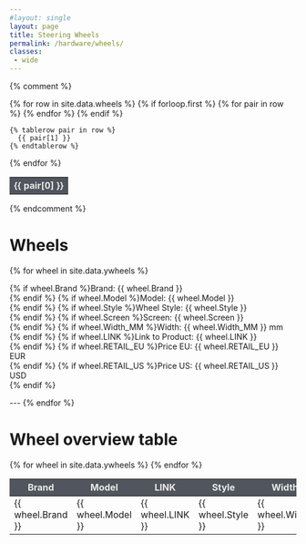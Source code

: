 ```yaml
---
#layout: single
layout: page
title: Steering Wheels
permalink: /hardware/wheels/
classes:
 - wide
---
```

{% comment %}
<table>
  {% for row in site.data.wheels %}
    {% if forloop.first %}
    <tr style="color:#eaeaea; background-color:#51555d; border-bottom:2px solid #3d4046;">
      {% for pair in row %}
        <th>{{ pair[0] }}</th>
      {% endfor %}
    </tr>
    {% endif %}

    {% tablerow pair in row %}
      {{ pair[1] }}
    {% endtablerow %}
  {% endfor %}
</table>
{% endcomment %}

# Wheels 

{% for wheel in site.data.ywheels %}
<p>
{% if wheel.Brand %}Brand: {{ wheel.Brand }}<br>{% endif %}
{% if wheel.Model %}Model: {{ wheel.Model }}<br>{% endif %}
{% if wheel.Style %}Wheel Style: {{ wheel.Style }}<br>{% endif %}
{% if wheel.Screen %}Screen: {{ wheel.Screen }}<br>{% endif %}
{% if wheel.Width_MM %}Width: {{ wheel.Width_MM }} mm<br>{% endif %}
{% if wheel.LINK %}Link to Product: {{ wheel.LINK }}<br>{% endif %}
{% if wheel.RETAIL_EU %}Price EU: {{ wheel.RETAIL_EU }} EUR<br>{% endif %}
{% if wheel.RETAIL_US %}Price US: {{ wheel.RETAIL_US }} USD<br>{% endif %}
</p>
---
{% endfor %}

# Wheel overview table
<table>
    <tbody>
    <tr style="color:#eaeaea; background-color:#51555d; border-bottom:2px solid #3d4046;">
            <th>Brand</th>
            <th>Model</th>
            <th>LINK</th>
            <th>Style</th>
            <th>Width MM</th>
            <th>RETAIL EU</th>
            <th>RETAIL US</th>
    </tr>
        {% for wheel in site.data.ywheels %}
          <tr>
            <td>{{ wheel.Brand }}</td>
            <td>{{ wheel.Model }}</td>
            <td>{{ wheel.LINK }}</td>
            <td>{{ wheel.Style }}</td>
            <td>{{ wheel.Width_MM }}</td>
            <td>{{ wheel.RETAIL_EU }}</td>
            <td>{{ wheel.RETAIL_US }}</td>
          </tr>
        {% endfor %}
    </tbody>
</table>
